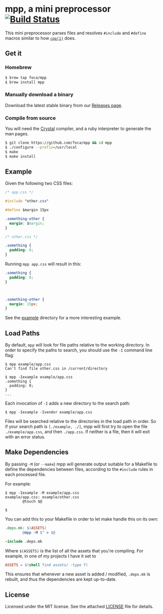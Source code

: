 # mpp, a mini preprocessor [![Build Status](https://travis-ci.org/foca/mpp.svg?branch=master)](https://travis-ci.org/foca/mpp)

This mini preprocessor parses files and resolves `#include` and `#define` macros
similar to how [`cpp(1)`](http://linux.die.net/man/1/cpp) does.

## Get it

### Homebrew

``` sh
$ brew tap foca/mpp
$ brew install mpp
```

### Manually download a binary

Download the latest stable binary from our [Releases
page](https://github.com/foca/mpp/releases/latest).

### Compile from source

You will need the [Crystal](http://crystal-lang.org) compiler, and a ruby
interpreter to generate the man pages.

``` sh
$ git clone https://github.com/foca/mpp && cd mpp
$ ./configure --prefix=/usr/local
$ make
$ make install
```

## Example

Given the following two CSS files:

``` css
/* app.css */

#include "other.css"

#define $margin 15px

.something-other {
  margin: $margin;
}
```

``` css
/* other.css */

.something {
  padding: 0;
}
```

Running `mpp app.css` will result in this:

``` css
.something {
  padding: 0;
}



.something-other {
  margin: 15px;
}
```

See the [example](./example) directory for a more interesting example.

## Load Paths

By default, `mpp` will look for file paths relative to the working directory. In
order to specify the paths to search, you should use the `-I` command line flag:

```
$ mpp example/app.css
Can't find file other.css in /current/directory

$ mpp -Iexample example/app.css
.something {
  padding: 0;
}
...
```

Each invocation of `-I` adds a new directory to the search path:

```
$ mpp -Iexample -Ivendor example/app.css
```

Files will be searched relative to the directories in the load path in order. So
if your search path is `[./example, ./]`, mpp will first try to open the file
`./example/app.css`, and then `./app.css`. If neither is a file, then it will
exit with an error status.

## Make Dependencies

By passing `-M` (or `--make`) mpp will generate output suitable for a Makefile
to define the dependencies between files, according to the `#include` rules in
each processed file.

For example:

```
$ mpp -Iexample -M example/app.css
example/app.css: example/other.css
        @touch $@

$
```

You can add this to your Makefile in order to let make handle this on its own:

``` Makefile
.deps.mk: $(ASSETS)
        @mpp -M $^ > $@

-include .deps.mk
```

Where `$(ASSETS)` is the list of all the assets that you're compiling. For
example, in one of my projects I have it set to

``` Makefile
ASSETS = $(shell find assets/ -type f)
```

This ensures that whenever a new asset is added / modified, `.deps.mk` is
rebuilt, and thus the dependencies are kept up-to-date.

## License

Licensed under the MIT license. See the attached [LICENSE](./LICENSE) file for
details.

